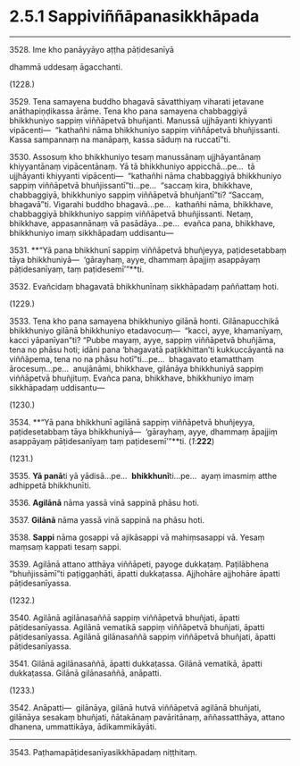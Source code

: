 

# 2.5.1 Sappiviññāpanasikkhāpada




---

3528\. Ime kho panāyyāyo aṭṭha pāṭidesanīyā

  
dhammā uddesaṃ āgacchanti.



(1228.)

3529\. Tena samayena buddho bhagavā sāvatthiyaṃ viharati jetavane anāthapiṇḍikassa ārāme. Tena kho pana samayena chabbaggiyā bhikkhuniyo sappiṃ viññāpetvā bhuñjanti. Manussā ujjhāyanti khiyyanti vipācenti—  “kathañhi nāma bhikkhuniyo sappiṃ viññāpetvā bhuñjissanti. Kassa sampannaṃ na manāpaṃ, kassa sāduṃ na ruccatī”ti.

3530\. Assosuṃ kho bhikkhuniyo tesaṃ manussānaṃ ujjhāyantānaṃ khiyyantānaṃ vipācentānaṃ. Yā tā bhikkhuniyo appicchā…pe…  tā ujjhāyanti khiyyanti vipācenti—  “kathañhi nāma chabbaggiyā bhikkhuniyo sappiṃ viññāpetvā bhuñjissantī”ti…pe…  “saccaṃ kira, bhikkhave, chabbaggiyā, bhikkhuniyo sappiṃ viññāpetvā bhuñjantī”ti? “Saccaṃ, bhagavā”ti. Vigarahi buddho bhagavā…pe…  kathañhi nāma, bhikkhave, chabbaggiyā bhikkhuniyo sappiṃ viññāpetvā bhuñjissanti. Netaṃ, bhikkhave, appasannānaṃ vā pasādāya…pe…  evañca pana, bhikkhave, bhikkhuniyo imaṃ sikkhāpadaṃ uddisantu—

3531\. **“Yā pana bhikkhunī sappiṃ viññāpetvā bhuñjeyya, paṭidesetabbaṃ tāya bhikkhuniyā—  ‘gārayhaṃ, ayye, dhammaṃ āpajjiṃ asappāyaṃ pāṭidesanīyaṃ, taṃ paṭidesemī’”**ti.

3532\. Evañcidaṃ bhagavatā bhikkhunīnaṃ sikkhāpadaṃ paññattaṃ hoti.

(1229.)

3533\. Tena kho pana samayena bhikkhuniyo gilānā honti. Gilānapucchikā bhikkhuniyo gilānā bhikkhuniyo etadavocuṃ—  “kacci, ayye, khamanīyaṃ, kacci yāpanīyan”ti? “Pubbe mayaṃ, ayye, sappiṃ viññāpetvā bhuñjāma, tena no phāsu hoti; idāni pana ‘bhagavatā paṭikkhittan’ti kukkuccāyantā na viññāpema, tena no na phāsu hotī”ti…pe…  bhagavato etamatthaṃ ārocesuṃ…pe…  anujānāmi, bhikkhave, gilānāya bhikkhuniyā sappiṃ viññāpetvā bhuñjituṃ. Evañca pana, bhikkhave, bhikkhuniyo imaṃ sikkhāpadaṃ uddisantu—

(1230.)

3534\. **“Yā pana bhikkhunī agilānā sappiṃ viññāpetvā bhuñjeyya, paṭidesetabbaṃ tāya bhikkhuniyā—  ‘gārayhaṃ, ayye, dhammaṃ āpajjiṃ asappāyaṃ pāṭidesanīyaṃ taṃ paṭidesemī’”**ti. (*1*:**222**)

(1231.)

3535\. **Yā panā**ti yā yādisā…pe…  **bhikkhunī**ti…pe…  ayaṃ imasmiṃ atthe adhippetā bhikkhunīti.

3536\. **Agilānā** nāma yassā vinā sappinā phāsu hoti.

3537\. **Gilānā** nāma yassā vinā sappinā na phāsu hoti.

3538\. **Sappi** nāma gosappi vā ajikāsappi vā mahiṃsasappi vā. Yesaṃ maṃsaṃ kappati tesaṃ sappi.

3539\. Agilānā attano atthāya viññāpeti, payoge dukkaṭaṃ. Paṭilābhena “bhuñjissāmī”ti paṭiggaṇhāti, āpatti dukkaṭassa. Ajjhohāre ajjhohāre āpatti pāṭidesanīyassa.

(1232.)

3540\. Agilānā agilānasaññā sappiṃ viññāpetvā bhuñjati, āpatti pāṭidesanīyassa. Agilānā vematikā sappiṃ viññāpetvā bhuñjati, āpatti pāṭidesanīyassa. Agilānā gilānasaññā sappiṃ viññāpetvā bhuñjati, āpatti pāṭidesanīyassa.

3541\. Gilānā agilānasaññā, āpatti dukkaṭassa. Gilānā vematikā, āpatti dukkaṭassa. Gilānā gilānasaññā, anāpatti.

(1233.)

3542\. Anāpatti—  gilānāya, gilānā hutvā viññāpetvā agilānā bhuñjati, gilānāya sesakaṃ bhuñjati, ñātakānaṃ pavāritānaṃ, aññassatthāya, attano dhanena, ummattikāya, ādikammikāyāti.

---

3543\. Paṭhamapāṭidesanīyasikkhāpadaṃ niṭṭhitaṃ.





